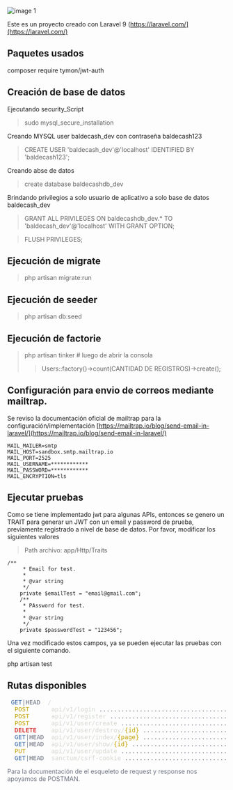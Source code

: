![image 1](https://uploads-ssl.webflow.com/62141f21700a64ab3f816206/62166bef1267334c9262f777_Group%20(1).svg)

Este es un proyecto creado con Laravel 9 (https://laravel.com/](https://laravel.com/)
## Paquetes usados

composer require tymon/jwt-auth

## Creación de base de datos

Ejecutando security_Script

>sudo mysql_secure_installation

Creando MYSQL user baldecash_dev con contraseña baldecash123

>CREATE USER 'baldecash_dev'@'localhost' IDENTIFIED BY 'baldecash123';

Creando abse de datos

>create database baldecashdb_dev

Brindando privilegios a solo usuario de aplicativo a solo base de datos baldecash_dev

>GRANT ALL PRIVILEGES ON baldecashdb_dev.* TO 'baldecash_dev'@'localhost' WITH GRANT OPTION;

>FLUSH PRIVILEGES;

## Ejecución de migrate

>php artisan migrate:run

## Ejecución de seeder

>php artisan db:seed

## Ejecución de factorie

>php artisan tinker # luego de abrir la consola
>>Users::factory()->count(CANTIDAD DE REGISTROS)->create();  

## Configuración para envio de correos mediante mailtrap.

Se reviso la documentación oficial de mailtrap para la configuración/implementación [https://mailtrap.io/blog/send-email-in-laravel/](https://mailtrap.io/blog/send-email-in-laravel/)

```
MAIL_MAILER=smtp
MAIL_HOST=sandbox.smtp.mailtrap.io
MAIL_PORT=2525
MAIL_USERNAME=************
MAIL_PASSWORD=************
MAIL_ENCRYPTION=tls
```

## Ejecutar pruebas

Como se tiene implementado jwt para algunas APIs, entonces se genero un TRAIT para generar un JWT con un email y password de prueba, previamente registrado a nivel de base de datos. Por favor, modificar los siguientes valores

> Path archivo: app/Http/Traits

```
/**
     * Email for test.
     *
     * @var string
     */
    private $emailTest = "email@gmail.com";
    /**
     * PAssword for test.
     *
     * @var string
     */
    private $passwordTest = "123456";
```
Una vez modificado estos campos, ya se pueden ejecutar las pruebas con el siguiente comando.

php artisan test


## Rutas disponibles 


<pre> <font color="#3465A4">GET</font><font color="#6C7280">|HEAD</font>  <font color="#D3D7CF">/</font><font color="#6C7280"> 
  <font color="#C4A000">POST</font>      <font color="#D3D7CF">api/v1/login</font><font color="#6C7280"> ............................................................................... Authentication\AuthController@login</font>
  <font color="#C4A000">POST</font>      <font color="#D3D7CF">api/v1/register</font><font color="#6C7280"> ..................................................................... Authentication\AuthController@registerUser</font>
  <font color="#C4A000">POST</font>      <font color="#D3D7CF">api/v1/user/create</font><font color="#6C7280"> ............................................................................. Dashboard\UsersController@store</font>
  <font color="#CC0000">DELETE</font>    <font color="#D3D7CF">api/v1/user/destroy/</font><font color="#C4A000">{id}</font><font color="#6C7280"> ..................................................................... Dashboard\UsersController@destroy</font>
  <font color="#3465A4">GET</font><font color="#6C7280">|HEAD</font>  <font color="#D3D7CF">api/v1/user/index/</font><font color="#C4A000">{page}</font><font color="#6C7280"> ....................................................................... Dashboard\UsersController@index</font>
  <font color="#3465A4">GET</font><font color="#6C7280">|HEAD</font>  <font color="#D3D7CF">api/v1/user/show/</font><font color="#C4A000">{id}</font><font color="#6C7280"> ........................................................................... Dashboard\UsersController@show</font>
  <font color="#C4A000">PUT</font>       <font color="#D3D7CF">api/v1/user/update</font><font color="#6C7280"> ............................................................................ Dashboard\UsersController@update</font>
  <font color="#3465A4">GET</font><font color="#6C7280">|HEAD</font>  <font color="#D3D7CF">sanctum/csrf-cookie</font><font color="#6C7280"> .......................................... sanctum.csrf-cookie › Laravel\Sanctum › CsrfCookieController@show</font></pre>
  
  Para la documentación de el esqueleto de request y response nos apoyamos de POSTMAN.
